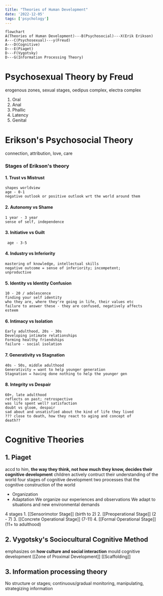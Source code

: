 ```yaml
---
title: "Theories of Human Development"
date: '2022-12-05'
tags: ['psychology']
---
```


```mermaid
flowchart
A(Theories of Human Development)---B(Psychosocial)---X(Erik Erikson)
A---C(Psychosexual)---y(Freud)
A---D(Cognitive)
D---E(Piaget)
D---F(Vygotsky)
D---G(Information Processing Theory)
```

# **Psychosexual** Theory by Freud
erogenous zones, sexual stages, oedipus complex, electra complex  
1. Oral 
2. Anal
3. Phallic
4. Latency
5. Genital


# Erikson's **Psychosocial** Theory
connection, attribution, love, care
### Stages of Erikson's theory
#### 1. Trust vs Mistrust
    shapes worldview 
	age - 0-1 
	negative outlook or positive outlook wrt the world around them
#### 2. Autonomy vs Shame
	1 year - 3 year
	sense of self, independence
#### 3. Initiative vs Guilt
	 age - 3-5 
#### 4. Industry vs Inferiority 
	mastering of knowledge, intellectual skills 
	negative outcome = sense of inferiority; incompetent; 
	unproductive
#### 5. Identity vs Identity Confusion
	10 - 20 / adolescence
	finding your self identity
	who they are, where they're going in life, their values etc
	failure to answer these - they are confused, negatively affects
	esteem
#### 6. Intimacy vs Isolation
	Early adulthood, 20s - 30s
	Developing intimate relationships
	Forming healthy friendships
	failure - social isolation
#### 7. Generativity vs Stagnation
	40s - 50s, middle adulthood 
	Generativity = want to help younger generation
	Stagnation = having done nothing to help the younger gen
#### 8. Integrity vs Despair
	60+, late adulthood
	reflects on past; retrospective
	was life spent well? satisfaction
	doubt vs gloom, despair 
	sad about and unsatisfied about the kind of life they lived 
	??? close to death, how they react to aging and concept of
	death??


# Cognitive Theories

## 1. Piaget
   accd to him, **the way they think, not how much they know, decides their cognitive development**
   children actively contruct their understanding of the world 
   four stages of cognitive development
   two processes that the cognitive construction of the world
   - Organization
   - Adaptation
   We organize our experiences and observations
   We adapt to situations and new environmental demands
   
   4 stages
	   1. [[Sensorimotor Stage]] (birth to 2)
	   2. [[Preoperational Stage]] (2 - 7)
	   3. [[Concrete Operational Stage]] (7-11) 
	   4. [[Formal Operational Stage]] (11+ to adulthood)
   
   
   
## 2. Vygotsky's Sociocultural Cognitive Method
   emphasizes on **how culture and social interaction** mould cognitive development
   [[Zone of Proximal Development]]
   [[Scaffolding]]
## 3. Information processing theory
   No structure or stages; continuous/gradual 
   monitoring, manipulating, strategizing information
   

 